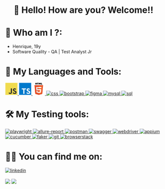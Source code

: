 

<h1 align="center">
👋 Hello! How are you? Welcome!!
</h1>

#  👨 Who am I ?:
* Henrique, 19y
* Software Quality - QA | Test Analyst Jr

#  🚀 My Languages and Tools:
<a href="https://developer.mozilla.org/en-US/docs/Web/JavaScript" rel="nofollow">
<img alt="javascript" height="40" width="40" src="https://raw.githubusercontent.com/devicons/devicon/master/icons/javascript/javascript-original.svg">
</a>
<a href="https://www.typescriptlang.org" rel="nofollow">
<img alt="typescript" height="40" width="40" src="https://raw.githubusercontent.com/devicons/devicon/master/icons/typescript/typescript-plain.svg">
</a>
<a href="https://www.w3.org/html/" rel="nofollow">
<img alt="html" height="40" width="40" src="https://raw.githubusercontent.com/devicons/devicon/master/icons/html5/html5-original-wordmark.svg">
</a>
<a href="https://www.cssportal.com/css3-button-generator"  rel="nofollow">
<img alt="css" height="40" width="40" src="https://upload.wikimedia.org/wikipedia/commons/thumb/3/3d/CSS.3.svg/1200px-CSS.3.svg.png">
</a>
<a href="https://getbootstrap.com/"  rel="nofollow">
<img alt="bootstrap" height="40" width="40" src="https://upload.wikimedia.org/wikipedia/commons/thumb/b/b2/Bootstrap_logo.svg/1280px-Bootstrap_logo.svg.png">
</a>
<a href="https://www.figma.com/files/recent?fuid=1019770625343230844"  rel="nofollow">
<img alt="figma" height="40" width="40" src="https://www.vectorlogo.zone/logos/figma/figma-icon.svg">
</a>
<a href="https://www.mysql.com/"  rel="nofollow">
<img alt="mysql" height="40" width="40" src="https://styles.redditmedia.com/t5_2qm6k/styles/communityIcon_dhjr6guc03x51.png">
</a>
<a href="https://www.devmedia.com.br/guia/guia-completo-de-sql/38314"  rel="nofollow">
<img alt="sql" height="40" width="40" src="https://cdn-icons-png.flaticon.com/512/4492/4492311.png">
</a>

# 🛠️ My Testing tools:
<a href="https://playwright.dev/" rel="nofollow">
<img alt="playwright" height="40" width="40" src="https://playwright.dev/img/playwright-logo.svg"
</a>
<a href="https://allurereport.org/docs/gettingstarted-installation/" rel="nofollow">
<img alt="allure-report" height="40" width="40" src="https://avatars.githubusercontent.com/u/5879127?s=280&v=4">
</a>
<a href="https://www.postman.com/" rel="nofollow">
<img alt="postman" height="40" width="40" src="https://seeklogo.com/images/P/postman-logo-F43375A2EB-seeklogo.com.png">
</a>
<a href="https://swagger.io/" rel="nofollow">
<img alt="swagger" height="40" width="40" src="https://static-00.iconduck.com/assets.00/swagger-icon-1024x1024-09037v1r.png">
</a> 
 <a href="https://webdriver.io/" rel="nofollow">
<img alt="webdriver" height="40" width="40" src="https://miro.medium.com/v2/resize:fit:334/0*BdK8C9uSVhgPf8he.png">
</a>
 <a href="https://appium.io/docs/en/2.4/" rel="nofollow">
<img alt="appium" height="40" width="65" src="https://images.g2crowd.com/uploads/product/image/social_landscape/social_landscape_4db5713c991f58ae5a2241277f06cd2e/appium.png">
</a>
 <a href="https://cucumber.io/" rel="nofollow">
<img alt="cucumber" height="40" width="40" src="https://img.stackshare.io/service/2544/jasVAxyJ.png">
</a>
 <a href="https://fakerjs.dev/guide/" rel="nofollow">
<img alt="faker" height="40" width="40" src="https://fakerjs.dev/logo.svg">
</a>
 <a href="https://git-scm.com/" rel="nofollow">
<img alt="git" height="40" width="40" src="https://bastter-storage.b-cdn.net/outros/b691b724-2a8e-4f45-b632-ffaa4439c404.png">
</a>
 <a href="https://www.browserstack.com/" rel="nofollow">
<img alt="browserstack" height="40" width="40" src="![browserstack-logo-500w-1-removebg-preview](https://github.com/Hrqlv/Hrqlv/assets/100387709/8d88bfb8-2976-417f-8624-a024053e1a7b)
">
</a>

 # 🤜🤛 You can find me on:
<a href="https://www.linkedin.com/in/henrique-lopes-velozo-272206234/" rel="nolfollow">
<img alt="linkedin" height="40" width="40" src="https://upload.wikimedia.org/wikipedia/commons/thumb/c/ca/LinkedIn_logo_initials.png/640px-LinkedIn_logo_initials.png"/>
</a>
<br>
<br>
<div class="">
<a>
  <img height=200 align="center" src="https://github-readme-stats.vercel.app/api?username=Hrqlv&theme=vue-dark"/>
 <img height=270  align="center" src="https://github-readme-stats.vercel.app/api/top-langs/?username=Hrqlv&theme=vue-dark"/>
</a>
</div>

